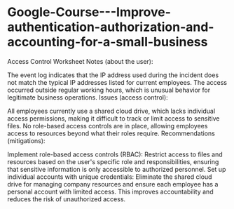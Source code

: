# Google-Course---Improve-authentication-authorization-and-accounting-for-a-small-business

Access Control Worksheet
Notes (about the user):

The event log indicates that the IP address used during the incident does not match the typical IP addresses listed for current employees.
The access occurred outside regular working hours, which is unusual behavior for legitimate business operations.
Issues (access control):

All employees currently use a shared cloud drive, which lacks individual access permissions, making it difficult to track or limit access to sensitive files.
No role-based access controls are in place, allowing employees access to resources beyond what their roles require.
Recommendations (mitigations):

Implement role-based access controls (RBAC): Restrict access to files and resources based on the user's specific role and responsibilities, ensuring that sensitive information is only accessible to authorized personnel.
Set up individual accounts with unique credentials: Eliminate the shared cloud drive for managing company resources and ensure each employee has a personal account with limited access. This improves accountability and reduces the risk of unauthorized access.
